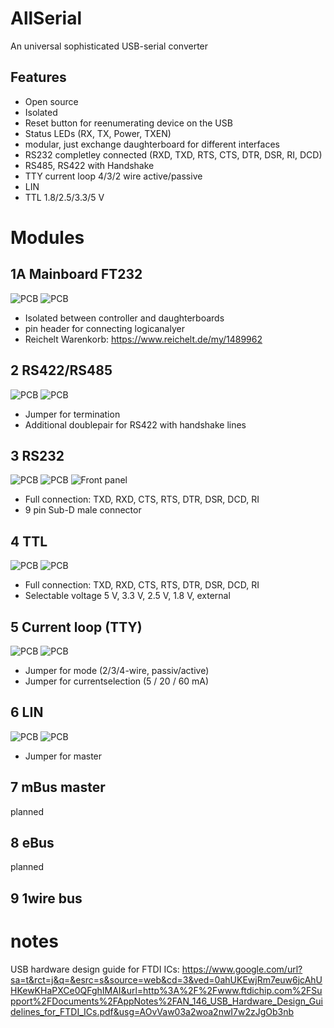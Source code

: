 # AllSerial
An universal sophisticated USB-serial converter

## Features
- Open source
- Isolated
- Reset button for reenumerating device on the USB
- Status LEDs (RX, TX, Power, TXEN)
- modular, just exchange daughterboard for different interfaces
- RS232 completley connected (RXD, TXD, RTS, CTS, DTR, DSR, RI, DCD)
- RS485, RS422 with Handshake
- TTY current loop 4/3/2 wire active/passive
- LIN
- TTL 1.8/2.5/3.3/5 V

# Modules
## 1A Mainboard FT232
![PCB](./1_MAIN_FTDI/1A_MAIN_SCHEM.png)
![PCB](./1_MAIN/1A_MAIN_BOARD.png)
* Isolated between controller and daughterboards
* pin header for connecting logicanalyer
* Reichelt Warenkorb: https://www.reichelt.de/my/1489962

## 2 RS422/RS485
![PCB](./2_RS485_RS422/2_RS485_RS422_SCHEM.png)
![PCB](./2_RS485_RS422/2_RS485_RS422_BOARD.png)
* Jumper for termination
* Additional doublepair for RS422 with handshake lines

## 3 RS232
![PCB](./3_RS232/3_RS232_SCHEM.png)
![PCB](./3_RS232/3_RS232_BOARD.png)
![Front panel](./3_RS232/FRONT.svg)
* Full connection: TXD, RXD, CTS, RTS, DTR, DSR, DCD, RI
* 9 pin Sub-D male connector

## 4 TTL
![PCB](./4_TTL/4_TTL_BOARD.png)
![PCB](./4_TTL/4_TTL_SCHEM.png)
* Full connection: TXD, RXD, CTS, RTS, DTR, DSR, DCD, RI
* Selectable voltage 5 V, 3.3 V, 2.5 V, 1.8 V, external

## 5 Current loop (TTY)
![PCB](./5_TTY/5_TTY_SCHEM.png)
![PCB](./5_TTY/5_TTY_BOARD.png)
* Jumper for mode (2/3/4-wire, passiv/active)
* Jumper for currentselection (5 / 20 / 60 mA)

## 6 LIN
![PCB](./6_LIN/6_LIN_SCHEM.png)
![PCB](./6_LIN/6_lin_board.png)
* Jumper for master

## 7 mBus master
planned

## 8 eBus
planned

## 9 1wire bus

# notes
USB hardware design guide for FTDI ICs: https://www.google.com/url?sa=t&rct=j&q=&esrc=s&source=web&cd=3&ved=0ahUKEwjRm7euw6jcAhUHKewKHaPXCe0QFghIMAI&url=http%3A%2F%2Fwww.ftdichip.com%2FSupport%2FDocuments%2FAppNotes%2FAN_146_USB_Hardware_Design_Guidelines_for_FTDI_ICs.pdf&usg=AOvVaw03a2woa2nwI7w2zJgOb3nb